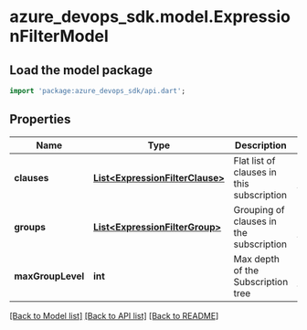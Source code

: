 # azure_devops_sdk.model.ExpressionFilterModel

## Load the model package
```dart
import 'package:azure_devops_sdk/api.dart';
```

## Properties
Name | Type | Description | Notes
------------ | ------------- | ------------- | -------------
**clauses** | [**List&lt;ExpressionFilterClause&gt;**](ExpressionFilterClause.md) | Flat list of clauses in this subscription | [optional] [default to []]
**groups** | [**List&lt;ExpressionFilterGroup&gt;**](ExpressionFilterGroup.md) | Grouping of clauses in the subscription | [optional] [default to []]
**maxGroupLevel** | **int** | Max depth of the Subscription tree | [optional] [default to null]

[[Back to Model list]](../README.md#documentation-for-models) [[Back to API list]](../README.md#documentation-for-api-endpoints) [[Back to README]](../README.md)


